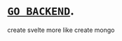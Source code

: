 # [`GO BACKEND`](https://github.com/eastoid/billionc-backend).

create svelte more like create mongo